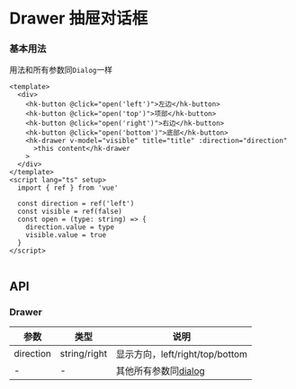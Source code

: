 # Drawer 抽屉对话框

### 基本用法

用法和所有参数同`Dialog`一样

```vue demo
<template>
  <div>
    <hk-button @click="open('left')">左边</hk-button>
    <hk-button @click="open('top')">项部</hk-button>
    <hk-button @click="open('right')">右边</hk-button>
    <hk-button @click="open('bottom')">底部</hk-button>
    <hk-drawer v-model="visible" title="title" :direction="direction"
      >this content</hk-drawer
    >
  </div>
</template>
<script lang="ts" setup>
  import { ref } from 'vue'

  const direction = ref('left')
  const visible = ref(false)
  const open = (type: string) => {
    direction.value = type
    visible.value = true
  }
</script>


```

## API

### Drawer

|参数|类型|说明|
|----------|--------------|--------|
|direction        | string/right  |显示方向，left/right/top/bottom|
|-                | -             |其他所有参数同[dialog](/#/dialog)|
